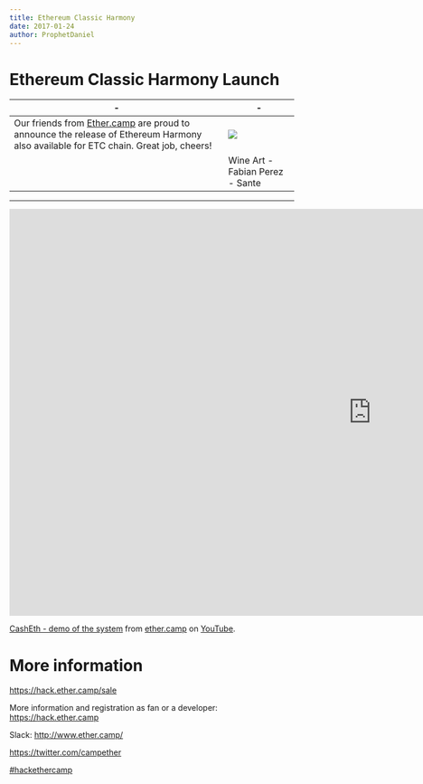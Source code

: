 ```yaml
---
title: Ethereum Classic Harmony
date: 2017-01-24
author: ProphetDaniel
---
```


# Ethereum Classic Harmony Launch

| - | - |
|---|---|
|Our friends from <a href="http://www.ether.camp/">Ether.camp</a> are proud to announce the release of Ethereum Harmony also available for ETC chain. Great job, cheers!|![](https://s-media-cache-ak0.pinimg.com/236x/9b/42/b1/9b42b1d4b5547cffd5675f2b7230e5a8.jpg)|
||Wine Art - Fabian Perez - Sante|

-----

<iframe width="1280" height="720" src="https://www.youtube-nocookie.com/embed/vqAIMxZrE8Q" frameborder="0" allowfullscreen></iframe>
<p><a href="https://hack.ether.camp/sale">CashEth - demo of the system</a> from <a href="https://www.youtube.com/channel/UC9GC7dr_V9RWVBIGrdYq0MQ">ether.camp</a> on <a href="https://youtube.com">YouTube</a>.</p>


# More information

<a href="https://hack.ether.camp/sale">https://hack.ether.camp/sale</a>

More information and registration as fan or a developer: https://hack.ether.camp

Slack: http://www.ether.camp/

https://twitter.com/campether

<a href="https://www.youtube.com/results?q=%23hackethercamp">#hackethercamp</a> 